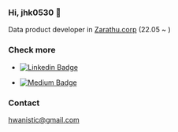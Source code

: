 ### Hi, jhk0530 👋

Data product developer in [Zarathu.corp](https://www.zarathu.com/) (22.05 ~ )

### Check more

- <a href = 'https://www.linkedin.com/in/jinhwan-kim/' target = '_blank'> ![Linkedin Badge](https://img.shields.io/badge/-LinkedIn-blue?style=flat-square&logo=Linkedin&logoColor=white) </a>

- [![Medium Badge](https://img.shields.io/badge/Medium-12100E?style=flat-square&logo=medium&logoColor=white)](https://medium.com/@jhk0530)

### Contact 

hwanistic@gmail.com
